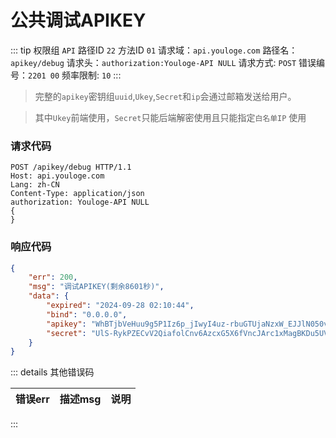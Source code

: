 # 公共调试APIKEY
::: tip 权限组 `API` 路径ID `22` 方法ID `01`
请求域：`api.youloge.com` 路径名：`apikey/debug`
请求头：`authorization:Youloge-API NULL`
请求方式: `POST` 错误编号：`2201 00` 频率限制: `10` 
:::

> 完整的`apikey`密钥组`uuid`,`Ukey`,`Secret`和`ip`会通过邮箱发送给用户。

> 其中`Ukey`前端使用，`Secret`只能后端解密使用且只能指定`白名单IP` 使用


### 请求代码
``` http
POST /apikey/debug HTTP/1.1
Host: api.youloge.com
Lang: zh-CN
Content-Type: application/json
authorization: Youloge-API NULL
{
}
```
### 响应代码
``` json
{
    "err": 200,
    "msg": "调试APIKEY(剩余8601秒)",
    "data": {
        "expired": "2024-09-28 02:10:44",
        "bind": "0.0.0.0",
        "apikey": "WhBTjbVeHuu9g5P1Iz6p_jIwyI4uz-rbuGTUjaNzxW_EJJlN050vrHYHC9ceGPxPmPsxO-5Y82tU8bbNGMf92YSXc5AxdxU2ozQ6-ZKDt6U",
        "secret": "UlS-RykPZECvV2QiafolCnv6AzcxG5X6fVncJArc1xMagBKDu5UV8dpSm2nwtNtyKyY4DG9mmdSjpPa3VlUKIg"
    }
}
```

::: details 其他错误码

| 错误err        |      描述msg      |  说明 |
| ------------- | :-----------: | ----: |
:::




